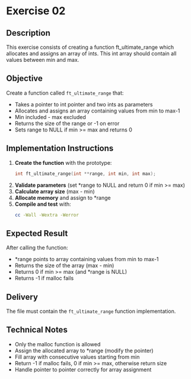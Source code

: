 # Exercise 02
## Description
This exercise consists of creating a function ft_ultimate_range which allocates and assigns an array of ints. This int array should contain all values between min and max.
## Objective
Create a function called `ft_ultimate_range` that:
- Takes a pointer to int pointer and two ints as parameters
- Allocates and assigns an array containing values from min to max-1
- Min included - max excluded
- Returns the size of the range or -1 on error
- Sets range to NULL if min >= max and returns 0
## Implementation Instructions
1. **Create the function** with the prototype:
   ```c
   int ft_ultimate_range(int **range, int min, int max);
   ```
2. **Validate parameters** (set *range to NULL and return 0 if min >= max)
3. **Calculate array size** (max - min)
4. **Allocate memory** and assign to *range
5. **Compile and test** with:
   ```bash
   cc -Wall -Wextra -Werror
   ```
## Expected Result
After calling the function:
- *range points to array containing values from min to max-1
- Returns the size of the array (max - min)
- Returns 0 if min >= max (and *range is NULL)
- Returns -1 if malloc fails
## Delivery
The file must contain the `ft_ultimate_range` function implementation.
## Technical Notes
- Only the malloc function is allowed
- Assign the allocated array to *range (modify the pointer)
- Fill array with consecutive values starting from min
- Return -1 if malloc fails, 0 if min >= max, otherwise return size
- Handle pointer to pointer correctly for array assignment
